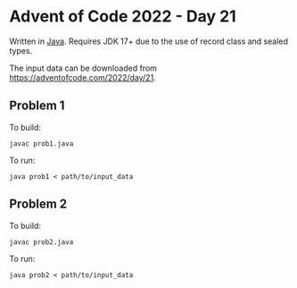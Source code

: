 # Advent of Code 2022 - Day 21

Written in [Java](https://www.java.com/). Requires JDK 17+ due to the use of record class and sealed types.

The input data can be downloaded from https://adventofcode.com/2022/day/21.

## Problem 1

To build:

`javac prob1.java`

To run:

`java prob1 < path/to/input_data`

## Problem 2

To build:

`javac prob2.java`

To run:

`java prob2 < path/to/input_data`
